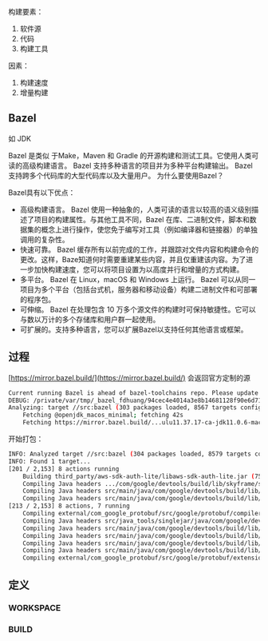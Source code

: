 构建要素：

1. 软件源
2. 代码
3. 构建工具

因素：

1. 构建速度
2. 增量构建

## Bazel

如 JDK

Bazel 是类似 于Make，Maven 和 Gradle 的开源构建和测试工具。它使用人类可读的高级构建语言。 Bazel 支持多种语言的项目并为多种平台构建输出。 Bazel 支持跨多个代码库的大型代码库以及大量用户。
为什么要使用Bazel？

Bazel具有以下优点：

 - 高级构建语言。 Bazel 使用一种抽象的，人类可读的语言以较高的语义级别描述了项目的构建属性。与其他工具不同，Bazel 在库、二进制文件，脚本和数据集的概念上进行操作，使您免于编写对工具（例如编译器和链接器）的单独调用的复杂性。
 - 快速可靠。 Bazel 缓存所有以前完成的工作，并跟踪对文件内容和构建命令的更改。这样，Baze知道何时需要重建某些内容，并且仅重建该内容。为了进一步加快构建速度，您可以将项目设置为以高度并行和增量的方式构建。
 - 多平台。 Bazel 在 Linux，macOS 和 Windows 上运行。 Bazel 可以从同一项目为多个平台（包括台式机，服务器和移动设备）构建二进制文件和可部署的程序包。
 - 可伸缩。 Bazel 在处理包含 10 万多个源文件的构建时可保持敏捷性。它可以与数以万计的多个存储库和用户群一起使用。
 - 可扩展的。支持多种语言，您可以扩展Bazel以支持任何其他语言或框架。

## 过程

[https://mirror.bazel.build/](https://mirror.bazel.build/) 会返回官方定制的源

```bash
Current running Bazel is ahead of bazel-toolchains repo. Please update your pin to bazel-toolchains repo in your WORKSPACE file.
DEBUG: /private/var/tmp/_bazel_fdhuang/94cec4e4014a3e8b14681128f90e6d71/external/bazel_toolchains/rules/rbe_repo/checked_in.bzl:103:14: rbe_ubuntu1604_java8 not using checked in configs as detect_java_home was set to True
Analyzing: target //src:bazel (303 packages loaded, 8567 targets configured)
    Fetching @openjdk_macos_minimal; fetching 42s
    Fetching https://mirror.bazel.build/...ulu11.37.17-ca-jdk11.0.6-macosx_x64-minimal-b23d4e05466f2aa1fdcd72d3d3a8e962206b64bf-1581689063.tar.gz; 10,107,697B 41s
```

开始打包：

```bash
INFO: Analyzed target //src:bazel (304 packages loaded, 8579 targets configured).
INFO: Found 1 target...
[201 / 2,153] 8 actions running
    Building third_party/aws-sdk-auth-lite/libaws-sdk-auth-lite.jar (75 source files); 5s worker
    Compiling Java headers .../com/google/devtools/build/lib/skyframe/serialization/autocodec/libautocodec-annotation-hjar.jar (1 source file); 2s darwin-sandbox
    Compiling Java headers src/main/java/com/google/devtools/build/lib/windows/jni/libfile-hjar.jar (1 source file); 1s darwin-sandbox
    Compiling Java headers src/main/java/com/google/devtools/build/lib/windows/jni/libprocesses-hjar.jar (1 source file); 1s darwin-sandbox
[213 / 2,153] 8 actions, 7 running
    Compiling external/com_google_protobuf/src/google/protobuf/compiler/java/java_enum_field_lite.cc [for host]; 4s darwin-sandbox
    Compiling Java headers src/java_tools/singlejar/java/com/google/devtools/build/zip/libzip-hjar.jar (16 source files); 3s darwin-sandbox
    Compiling Java headers src/main/java/com/google/devtools/build/lib/skyframe/libmutable_supplier-hjar.jar (1 source file); 2s darwin-sandbox
    Compiling Java headers src/main/java/com/google/devtools/build/lib/remote/libReferenceCountedChannel-hjar.jar (1 source file); 1s darwin-sandbox
    Compiling Java headers src/main/java/com/google/devtools/build/lib/bazel/rules/ninja/file/libfile-hjar.jar (9 source files); 1s darwin-sandbox
    Compiling Java headers src/main/java/com/google/devtools/build/lib/windows/libwindows_short_path-hjar.jar (1 source file); 1s darwin-sandbox
    Compiling external/com_google_protobuf/src/google/protobuf/extension_set_heavy.cc; 0s darwin-sandbox
```

## 定义

### WORKSPACE

### BUILD





